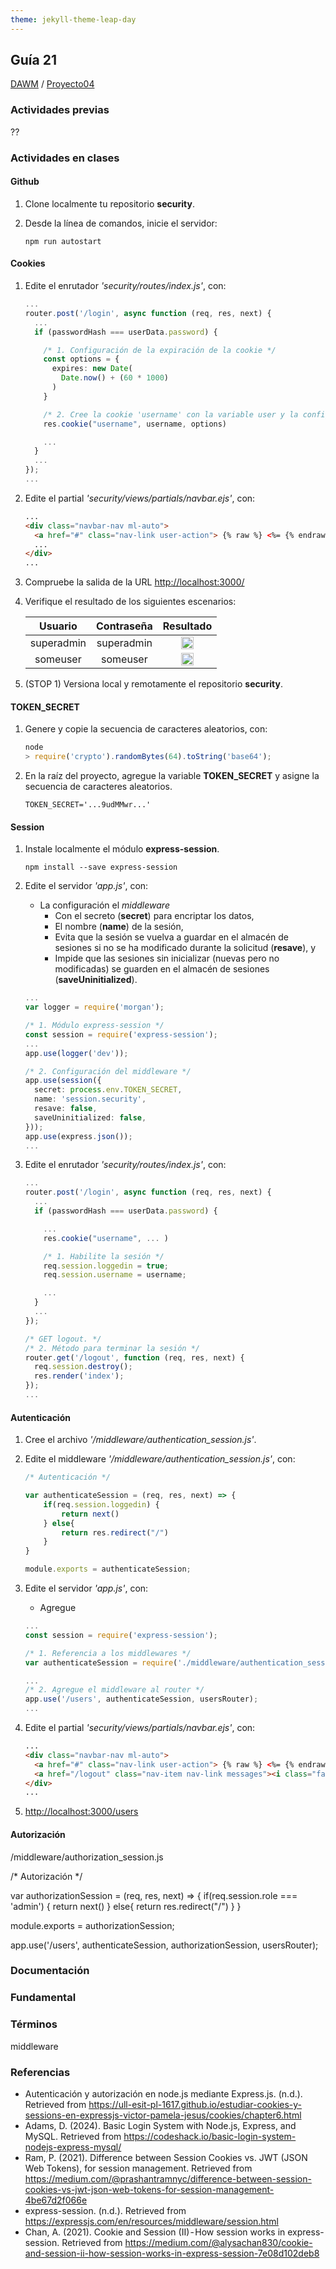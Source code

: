 ```yaml
---
theme: jekyll-theme-leap-day
---
```


## Guía 21

[DAWM](/DAWM/) / [Proyecto04](/DAWM/proyectos/2024/proyecto04)

<style type="text/css" media="screen">
  details {
    margin: 5% 0%;
    padding: 2%;
    border: dashed 2px black;
    border-radius: 11px;
    box-shadow: 5px 5px 15px rgba(0, 0, 0, 0.3);
  }

  details div {
    color: lightseagreen;
    font-weight: bold;
    cursor: pointer;
    text-align: center;
  }

  img.description {
    width: 50%;
    text-align: center;
    margin: 0 25%;
  }
</style>

### Actividades previas

??

### Actividades en clases

#### Github

1. Clone localmente tu repositorio **security**.
2. Desde la línea de comandos, inicie el servidor:

    ```command
    npm run autostart
    ```

#### Cookies

1. Edite el enrutador _'security/routes/index.js'_, con:

    ```typescript
    ...
    router.post('/login', async function (req, res, next) {
      ...
      if (passwordHash === userData.password) {

        /* 1. Configuración de la expiración de la cookie */
        const options = {
          expires: new Date(
            Date.now() + (60 * 1000)
          )
        }

        /* 2. Cree la cookie 'username' con la variable user y la configuración de options  */
        res.cookie("username", username, options)

        ...
      }
      ...
    });
    ...
    ````
2. Edite el partial _'security/views/partials/navbar.ejs'_, con:

    ```html
    ...
    <div class="navbar-nav ml-auto">
      <a href="#" class="nav-link user-action"> {% raw %} <%= {% endraw %}  username {% raw %}  %> {% endraw %}  </a>
      ...
    </div>
    ...
    ```

3. Compruebe la salida de la URL [http://localhost:3000/](http://localhost:3000/)
4. Verifique el resultado de los siguientes escenarios:

    |   Usuario  | Contraseña |   Resultado   |
    | :--------: | :--------: | :-----------: |
    | superadmin | superadmin |  <div align="center"><img src="imagenes/user_superadmin.jpg" class="description"></div>  |
    | someuser   | someuser   |  <div align="center"><img src="imagenes/user_someuser.jpg" class="description"></div>    |

   
5. (STOP 1) Versiona local y remotamente el repositorio **security**.

#### TOKEN_SECRET

1. Genere y copie la secuencia de caracteres aleatorios, con:
  
    ```typescript
    node
    > require('crypto').randomBytes(64).toString('base64');
    ```

2. En la raíz del proyecto, agregue la variable **TOKEN_SECRET** y asigne la secuencia de caracteres aleatorios.

    ```
    TOKEN_SECRET='...9udMMwr...'
    ```

#### Session

1. Instale localmente el módulo **express-session**. 

    ```command
    npm install --save express-session
    ```

2. Edite el servidor _'app.js'_, con: 

    + La configuración el _middleware_ 
      - Con el secreto (**secret**) para encriptar los datos, 
      - El nombre (**name**) de la sesión,
      - Evita que la sesión se vuelva a guardar en el almacén de sesiones si no se ha modificado durante la solicitud (**resave**), y
      - Impide que las sesiones sin inicializar (nuevas pero no modificadas) se guarden en el almacén de sesiones (**saveUninitialized**).
    
    ```typescript
    ...
    var logger = require('morgan');

    /* 1. Módulo express-session */
    const session = require('express-session');
    ...
    app.use(logger('dev'));

    /* 2. Configuración del middleware */
    app.use(session({
      secret: process.env.TOKEN_SECRET,
      name: 'session.security', 
      resave: false,
      saveUninitialized: false,
    }));
    app.use(express.json());
    ...
    ```

2. Edite el enrutador _'security/routes/index.js'_, con:

    ```typescript
    ...
    router.post('/login', async function (req, res, next) {
      ...
      if (passwordHash === userData.password) {

        ...
        res.cookie("username", ... )

        /* 1. Habilite la sesión */
        req.session.loggedin = true;
        req.session.username = username;

        ...
      }
      ...
    });

    /* GET logout. */
    /* 2. Método para terminar la sesión */
    router.get('/logout', function (req, res, next) {
      req.session.destroy();
      res.render('index');
    });
    ...
    ````

#### Autenticación

1. Cree el archivo _'/middleware/authentication_session.js'_.
2. Edite el middleware _'/middleware/authentication_session.js'_, con:

    ```typescript
    /* Autenticación */

    var authenticateSession = (req, res, next) => {
        if(req.session.loggedin) {
            return next()
        } else{
            return res.redirect("/")
        }
    }

    module.exports = authenticateSession;
    ```

3. Edite el servidor _'app.js'_, con: 
  
    + Agregue 

    ```typescript
    ...
    const session = require('express-session');

    /* 1. Referencia a los middlewares */
    var authenticateSession = require('./middleware/authentication_session');

    ...
    /* 2. Agregue el middleware al router */
    app.use('/users', authenticateSession, usersRouter);
    ...
    ```
4. Edite el partial _'security/views/partials/navbar.ejs'_, con:

    ```html
    ...
    <div class="navbar-nav ml-auto">
      <a href="#" class="nav-link user-action"> {% raw %} <%= {% endraw %}  username {% raw %}  %> {% endraw %}  </a>
      <a href="/logout" class="nav-item nav-link messages"><i class="fa fa-power-off"></i> Logout</a></a>
    </div>
    ...
    ```

5. [http://localhost:3000/users](http://localhost:3000/users)

#### Autorización

/middleware/authorization_session.js

/* Autorización */

var authorizationSession = (req, res, next) => {
    if(req.session.role === 'admin') {
        return next()
    } else{
        return res.redirect("/")
    }
}

module.exports = authorizationSession;

app.use('/users', authenticateSession, authorizationSession, usersRouter);

### Documentación

### Fundamental

### Términos

middleware

### Referencias

* Autenticación y autorización en node.js mediante Express.js. (n.d.). Retrieved from https://ull-esit-pl-1617.github.io/estudiar-cookies-y-sessions-en-expressjs-victor-pamela-jesus/cookies/chapter6.html
* Adams, D. (2024). Basic Login System with Node.js, Express, and MySQL. Retrieved from https://codeshack.io/basic-login-system-nodejs-express-mysql/
* Ram, P. (2021). Difference between Session Cookies vs. JWT (JSON Web Tokens), for session management. Retrieved from https://medium.com/@prashantramnyc/difference-between-session-cookies-vs-jwt-json-web-tokens-for-session-management-4be67d2f066e
* express-session. (n.d.). Retrieved from https://expressjs.com/en/resources/middleware/session.html
* Chan, A. (2021). Cookie and Session (II) - How session works in express-session. Retrieved from https://medium.com/@alysachan830/cookie-and-session-ii-how-session-works-in-express-session-7e08d102deb8